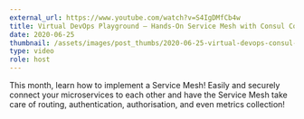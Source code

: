```yaml
---
external_url: https://www.youtube.com/watch?v=S4IgDMfCb4w
title: Virtual DevOps Playground – Hands-On Service Mesh with Consul Connect
date: 2020-06-25
thumbnail: /assets/images/post_thumbs/2020-06-25-virtual-devops-consul-connect.jpg
type: video
role: host
---
```


This month, learn how to implement a Service Mesh! Easily and securely connect your microservices to each other and have the Service Mesh take care of routing, authentication, authorisation, and even metrics collection!